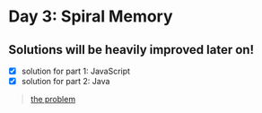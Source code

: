# Day 3: Spiral Memory
## Solutions will be heavily improved later on!

- [x] solution for part 1: JavaScript
- [x] solution for part 2: Java

>[the problem](http://adventofcode.com/2017/day/3)
